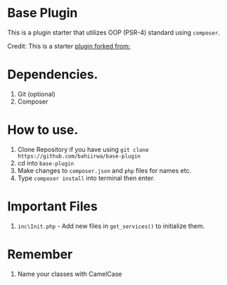 # Base Plugin

This is a plugin starter that utilizes OOP (PSR-4) standard using `composer`.

Credit: This is a starter [plugin forked from:](https://github.com/Alecaddd/WordPressPlugin101)

# Dependencies.

1. Git (optional)
1. Composer

# How to use.

1. Clone Repository if you have using `git clone https://github.com/bahiirwa/base-plugin`
1. cd into `base-plugin`
1. Make changes to `composer.json` and `php` files for names etc.
1. Type `composer install` into terminal then enter.

# Important Files

1. `inc\Init.php` - Add new files in `get_services()` to initialize them.

# Remember

1. Name your classes with CamelCase
